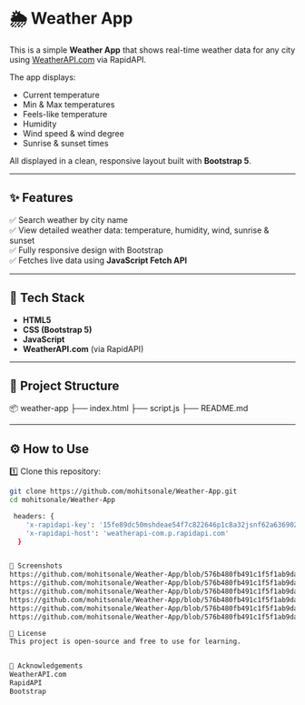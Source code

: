 # 🌦️ Weather App

This is a simple **Weather App** that shows real-time weather data for any city using [WeatherAPI.com](https://www.weatherapi.com/) via RapidAPI.

The app displays:
- Current temperature
- Min & Max temperatures
- Feels-like temperature
- Humidity
- Wind speed & wind degree
- Sunrise & sunset times

All displayed in a clean, responsive layout built with **Bootstrap 5**.

---

## ✨ Features

✅ Search weather by city name  
✅ View detailed weather data: temperature, humidity, wind, sunrise & sunset  
✅ Fully responsive design with Bootstrap  
✅ Fetches live data using **JavaScript Fetch API**

---

## 🚀 Tech Stack

- **HTML5**
- **CSS (Bootstrap 5)**
- **JavaScript**
- **WeatherAPI.com** (via RapidAPI)

---

## 📂 Project Structure
📦 weather-app
├── index.html
├── script.js
├── README.md



---

## ⚙️ How to Use

1️⃣ Clone this repository:
```bash
git clone https://github.com/mohitsonale/Weather-App.git
cd mohitsonale/Weather-App

 headers: {
    'x-rapidapi-key': '15fe89dc50mshdeae54f7c822646p1c8a32jsnf62a6369025a',
    'x-rapidapi-host': 'weatherapi-com.p.rapidapi.com'
  }


📸 Screenshots
https://github.com/mohitsonale/Weather-App/blob/576b480fb491c1f5f1ab9dabac65b3dccf1730d1/Screenshot%20(1222).png
https://github.com/mohitsonale/Weather-App/blob/576b480fb491c1f5f1ab9dabac65b3dccf1730d1/Screenshot%20(1223).png
https://github.com/mohitsonale/Weather-App/blob/576b480fb491c1f5f1ab9dabac65b3dccf1730d1/Screenshot%20(1224).png
https://github.com/mohitsonale/Weather-App/blob/576b480fb491c1f5f1ab9dabac65b3dccf1730d1/Screenshot%20(1225).png
https://github.com/mohitsonale/Weather-App/blob/576b480fb491c1f5f1ab9dabac65b3dccf1730d1/Screenshot%20(1226).png
https://github.com/mohitsonale/Weather-App/blob/576b480fb491c1f5f1ab9dabac65b3dccf1730d1/Screenshot%20(1227).png

📜 License
This project is open-source and free to use for learning.


🙌 Acknowledgements
WeatherAPI.com
RapidAPI
Bootstrap







